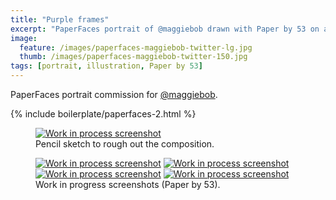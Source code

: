 ```yaml
---
title: "Purple frames"
excerpt: "PaperFaces portrait of @maggiebob drawn with Paper by 53 on an iPad."
image: 
  feature: /images/paperfaces-maggiebob-twitter-lg.jpg
  thumb: /images/paperfaces-maggiebob-twitter-150.jpg
tags: [portrait, illustration, Paper by 53]
---
```


PaperFaces portrait commission for [@maggiebob](http://twitter.com/maggiebob).

{% include boilerplate/paperfaces-2.html %}

<figure>
	<a href="{{ site.url }}/images/paperfaces-maggiebob-process-1-lg.jpg"><img src="{{ site.url }}/images/paperfaces-maggiebob-process-1-750.jpg" alt="Work in process screenshot"></a>
	<figcaption>Pencil sketch to rough out the composition.</figcaption>
</figure>

<figure class="half">
	<a href="{{ site.url }}/images/paperfaces-maggiebob-process-2-lg.jpg"><img src="{{ site.url }}/images/paperfaces-maggiebob-process-2-600.jpg" alt="Work in process screenshot"></a>
	<a href="{{ site.url }}/images/paperfaces-maggiebob-process-3-lg.jpg"><img src="{{ site.url }}/images/paperfaces-maggiebob-process-3-600.jpg" alt="Work in process screenshot"></a>
	<a href="{{ site.url }}/images/paperfaces-maggiebob-process-4-lg.jpg"><img src="{{ site.url }}/images/paperfaces-maggiebob-process-4-600.jpg" alt="Work in process screenshot"></a>
	<a href="{{ site.url }}/images/paperfaces-maggiebob-process-5-lg.jpg"><img src="{{ site.url }}/images/paperfaces-maggiebob-process-5-600.jpg" alt="Work in process screenshot"></a>
	<figcaption>Work in progress screenshots (Paper by 53).</figcaption>
</figure>